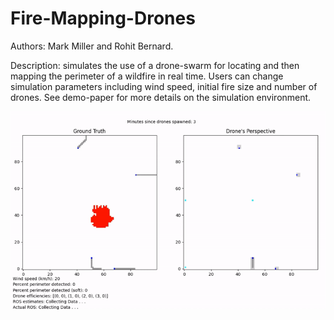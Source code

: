 # Fire-Mapping-Drones
Authors: Mark Miller and Rohit Bernard.  

Description: simulates the use of a drone-swarm for locating and then mapping the perimeter of a wildfire in real time. Users can change simulation parameters including wind speed, initial fire size and number of drones.  See demo-paper for more details on the simulation environment. 

![](drone-swarm.gif)
